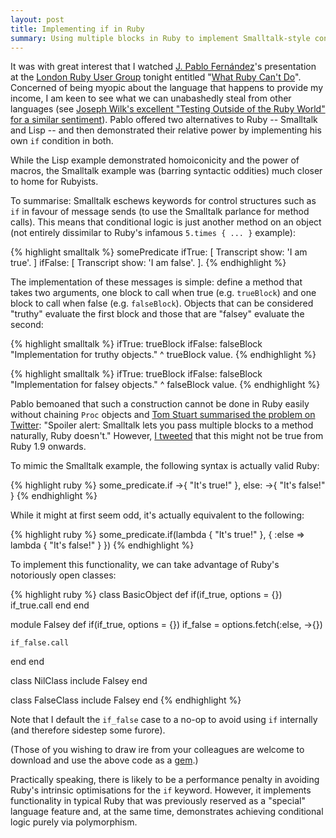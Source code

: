 ```yaml
---
layout: post
title: Implementing if in Ruby
summary: Using multiple blocks in Ruby to implement Smalltalk-style control flow.
---
```

It was with great interest that I watched [J. Pablo Fern&aacute;ndez](http://pupeno.com/)'s presentation at the [London Ruby User Group](http://lrug.org/meetings/2012/06/18/july-2012-meeting/) tonight entitled "[What Ruby Can't Do](http://skillsmatter.com/podcast/ajax-ria/what-ruby-cant-do)". Concerned of being myopic about the language that happens to provide my income, I am keen to see what we can unabashedly steal from other languages (see [Joseph Wilk's excellent "Testing Outside of the Ruby World" for a similar sentiment](http://www.confreaks.com/videos/551-scotlandruby2011-testing-outside-of-the-ruby-world)). Pablo offered two alternatives to Ruby -- Smalltalk and Lisp -- and then demonstrated their relative power by implementing his own `if` condition in both.

While the Lisp example demonstrated homoiconicity and the power of macros, the Smalltalk example was (barring syntactic oddities) much closer to home for Rubyists.

To summarise: Smalltalk eschews keywords for control structures such as `if` in favour of message sends (to use the Smalltalk parlance for method calls). This means that conditional logic is just another method on an object (not entirely dissimilar to Ruby's infamous `5.times { ... }` example):

{% highlight smalltalk %}
somePredicate ifTrue:  [ Transcript show: 'I am true'.  ]
              ifFalse: [ Transcript show: 'I am false'. ].
{% endhighlight %}

The implementation of these messages is simple: define a method that takes two arguments, one block to call when true (e.g. `trueBlock`) and one block to call when false (e.g. `falseBlock`). Objects that can be considered "truthy" evaluate the first block and those that are "falsey" evaluate the second:

{% highlight smalltalk %}
ifTrue: trueBlock ifFalse: falseBlock
  "Implementation for truthy objects."
  ^ trueBlock value.
{% endhighlight %}

{% highlight smalltalk %}
ifTrue: trueBlock ifFalse: falseBlock
  "Implementation for falsey objects."
  ^ falseBlock value.
{% endhighlight %}

Pablo bemoaned that such a construction cannot be done in Ruby easily without chaining `Proc` objects and [Tom Stuart summarised the problem on Twitter](https://twitter.com/mortice/status/222393465663787008): "Spoiler alert: Smalltalk lets you pass multiple blocks to a method naturally, Ruby doesn't." However, [I tweeted](https://twitter.com/mudge/status/222398046825234432) that this might not be true from Ruby 1.9 onwards.

To mimic the Smalltalk example, the following syntax is actually valid Ruby:

{% highlight ruby %}
some_predicate.if ->{ "It's true!" }, else: ->{ "It's false!" }
{% endhighlight %}

While it might at first seem odd, it's actually equivalent to the following:

{% highlight ruby %}
some_predicate.if(lambda { "It's true!" },
    { :else => lambda { "It's false!" } })
{% endhighlight %}

To implement this functionality, we can take advantage of Ruby's notoriously open classes:

{% highlight ruby %}
class BasicObject
  def if(if_true, options = {})
    if_true.call
  end
end

module Falsey
  def if(if_true, options = {})
    if_false = options.fetch(:else, ->{})

    if_false.call
  end
end

class NilClass
  include Falsey
end

class FalseClass
  include Falsey
end
{% endhighlight %}

Note that I default the `if_false` case to a no-op to avoid using `if` internally (and therefore sidestep some furore).

(Those of you wishing to draw ire from your colleagues are welcome to download and use
the above code as a [gem](http://rubygems.org/gems/if).)

Practically speaking, there is likely to be a performance penalty in avoiding Ruby's intrinsic optimisations for the `if` keyword. However, it implements functionality in typical Ruby that was previously reserved as a "special" language feature and, at the same time, demonstrates achieving conditional logic purely via polymorphism.

